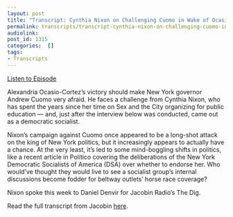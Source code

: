 ```yaml
---
layout: post
title: "Transcript: Cynthia Nixon on Challenging Cuomo in Wake of Ocasio-Cortez Win"
permalink: transcripts/transcript-cynthia-nixon-on-challenging-cuomo-in-wake-of-ocasio-cortez-win/
audiolink: 
post_id: 1315
categories:  []
tags: 
- Transcripts
---
```


[Listen to Episode](https://www.thedigradio.com/podcast/cynthia-nixon-on-challenging-cuomo-in-wake-of-ocasio-cortez-win/)

Alexandria Ocasio-Cortez’s victory should make New York governor Andrew Cuomo very afraid. He faces a challenge from Cynthia Nixon, who has spent the years since her time on Sex and the City organizing for public education — and, just after the interview below was conducted, came out as a democratic socialist.

Nixon’s campaign against Cuomo once appeared to be a long-shot attack on the king of New York politics, but it increasingly appears to actually have a chance. At the very least, it’s led to some mind-boggling shifts in politics, like a recent article in Politico covering the deliberations of the New York Democratic Socialists of America (DSA) over whether to endorse her. Who would’ve thought they would live to see a socialist group’s internal discussions become fodder for beltway outlets’ horse race coverage?

Nixon spoke this week to Daniel Denvir for Jacobin Radio’s The Dig. 

Read the full transcript from Jacobin 
[here](https://www.jacobinmag.com/2018/07/cynthia-nixon-interview-cuomo-new-york-governor).